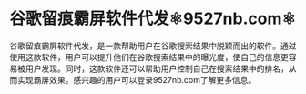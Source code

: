 # 谷歌留痕霸屏软件代发⚛️9527nb.com⚛️

谷歌留痕霸屏软件代发，是一款帮助用户在谷歌搜索结果中脱颖而出的软件。通过使用这款软件，用户可以提升他们在谷歌搜索结果中的曝光度，使自己的信息更容易被用户发现。同时，这款软件还可以帮助用户控制自己在搜索结果中的排名，从而实现霸屏效果。感兴趣的用户可以登录9527nb.com了解更多信息。